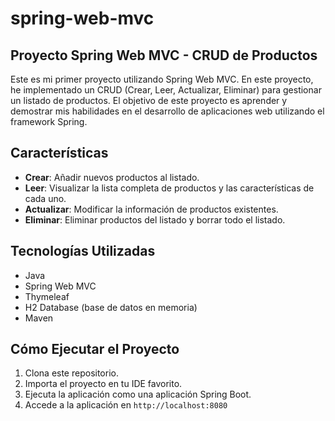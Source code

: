 # spring-web-mvc
## Proyecto Spring Web MVC - CRUD de Productos
Este es mi primer proyecto utilizando Spring Web MVC. En este proyecto, he implementado un CRUD (Crear, Leer, Actualizar, Eliminar) para gestionar un listado de productos. El objetivo de este proyecto es aprender y demostrar mis habilidades en el desarrollo de aplicaciones web utilizando el framework Spring.

## Características
- **Crear**: Añadir nuevos productos al listado.
- **Leer**: Visualizar la lista completa de productos y las características de cada uno.
- **Actualizar**: Modificar la información de productos existentes.
- **Eliminar**: Eliminar productos del listado y borrar todo el listado.
## Tecnologías Utilizadas
- Java
- Spring Web MVC
- Thymeleaf
- H2 Database (base de datos en memoria)
- Maven
## Cómo Ejecutar el Proyecto
1. Clona este repositorio.
2. Importa el proyecto en tu IDE favorito.
3. Ejecuta la aplicación como una aplicación Spring Boot.
4. Accede a la aplicación en `http://localhost:8080`

